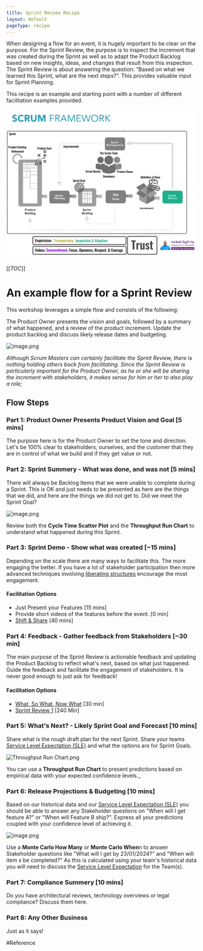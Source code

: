 ```yaml
---
title: Sprint Review Recipe
layout: default
pageType: recipe
---
```



When designing a flow for an event, it is hugely important to be clear on the purpose. For the Sprint Review, the purpose is to inspect the increment that was created during the Sprint as well as to adapt the Product Backlog based on new insights, ideas, and changes that result from this inspection. The Sprint Review is about answering the question: “Based on what we learned this Sprint, what are the next steps?”. This provides valuable input for Sprint Planning.

This recipe is an example and starting point with a number of different facilitation examples provided.

![naked-Agility-Scrum-Framework-Sprint-Review.jpg](/src/.attachments/naked-Agility-Scrum-Framework-Sprint-Review-0156d492-ea34-4d59-b266-74bb5715a25e.jpg)

[[_TOC_]]

# An example flow for a Sprint Review

This workshop leverages a simple flow and consists of the following:

The Product Owner presents the vision and goals, followed by a summary of what happened, and a review of the product increment. Update the product backlog and discuss likely release dates and budgeting. 

![image.png](/src/.attachments/Sprint-Review-93ab285c-ae2e-4f8f-9c4a-1076d56285b0)

_Although Scrum Masters can certainly facilitate the Sprint Review, there is nothing holding others back from facilitating. Since the Sprint Review is particularly important for the Product Owner, as he or she will be sharing the increment with stakeholders, it makes sense for him or her to also play a role;_

## Flow Steps

### Part 1: Product Owner Presents Product Vision and Goal [5 mins]

The purpose here is for the Product Owner to set the tone and direction. Let's be 100% clear to stakeholders, ourselves, and the customer that they are in control of what we build and if they get value or not.

### Part 2: Sprint Summery - What was done, and was not [5 mins]

There will always be Backlog Items that we were unable to complete during a Sprint. This is OK and just needs to be presented as here are the things that we did, and here are the things we did not get to. Did we meet the Sprint Goal?

![image.png](/src/.attachments/image-19ca17e2-cc19-435f-bc0c-5fc71107e50f.png)

Review both the **Cycle Time Scatter Plot** and the **Throughput Run Chart** to understand what happened during this Sprint.

### Part 3: Sprint Demo - Show what was created [~15 mins]

Depending on the scale there are many ways to facilitate this. The more engaging the better. If you have a lot of stakeholder participation then more advanced techniques involving [liberating structures](/Guides/Liberating-Structures) encourage the most engagement.

#### Facilitation Options

- Just Present your Features [15 mins]
- Provide short videos of the features before the event. [0 min]
- [Shift & Share](/Guides/Liberating-Structures/Shift-&-Share-\(40\)) [40 mins]

### Part 4: Feedback - Gather feedback from Stakeholders [~30 min]

The main purpose of the Sprint Review is actionable feedback and updating the Product Backlog to reflect what's next, based on what just happened. Guide the feedback and facilitate the engagement of stakeholders. It is never good enough to just ask for feedback!

#### Facilitation Options

- [What, So What, Now What](/Guides/Liberating-Structures/What,-So-What,-Now-What?-\(30\)) [30 min]
- [Sprint Review 1](/Project-Management/Agile-Ways-of-Working/Workshops/Sprint-Review-1) [240 Min]

### Part 5: What's Next? - Likely Sprint Goal and Forecast [10 mins]

Share what is the rough draft plan for the next Sprint. Share your teams [Service Level Expectation (SLE)](/Project-Management/Agile-Ways-of-Working/Core-Practices/Service-Level-Expectation-\(SLE\)) and what the options are for Sprint Goals.

![Throughput Run Chart.png](/src/.attachments/image-39d65958-2d54-4705-9763-79bd0665fb4d.png)

You can use a **Throughput Run Chart** to present predictions based on empirical data with your expected confidence levels._

### Part 6: Release Projections & Budgeting [10 mins]

Based on our historical data and our [Service Level Expectation (SLE)](/Project-Management/Agile-Ways-of-Working/Core-Practices/Service-Level-Expectation-\(SLE\)) you should be able to answer any Stakeholder questions on "When will I get feature A?" or "When will Feature B ship?". Express all your predictions coupled with your confidence level of achieving it.

![image.png](/.attachments/image-611005a5-c612-4542-961b-10515af2c30b.png)

Use a **Monte Carlo How Many** or **Monte Carlo When**n to answer Stakeholder questions like "What will I get by 23/01/2024?" and "When will item x be completed?" As this is calculated using your team's historical data you will need to discuss the [Service Level Expectation](/Project-Management/Agile-Ways-of-Working/Core-Practices/Service-Level-Expectation-\(SLE\)) for the Team(s).

### Part 7: Compliance Summery [10 mins]

Do you have architectural reviews, technology overviews or legal compliance? Discuss them here.

### Part 8: Any Other Business

Just as it says!

#Reference

